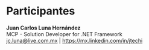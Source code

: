 # Participantes

**Juan Carlos Luna Hernández**  
MCP - Solution Developer for .NET Framework  
jc.luna@live.com.mx | https://mx.linkedin.com/in/jtechi

